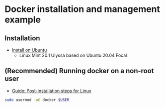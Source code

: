 # Docker installation and management example

## Installation

- [Install on Ubuntu](https://docs.docker.com/engine/install/ubuntu/)
  - Linux Mint 20.1 Ulyssa based on Ubuntu 20.04 Focal

## (Recommended) Running docker on a non-root user

- [Guide: Post-installation steps for Linux](https://docs.docker.com/engine/install/linux-postinstall/)

```bash
sudo usermod -aG docker $USER
```
